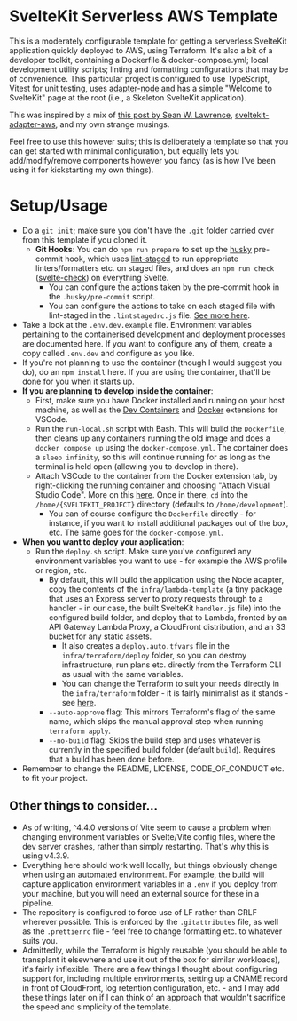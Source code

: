 # SvelteKit Serverless AWS Template

This is a moderately configurable template for getting a serverless SvelteKit application quickly deployed to AWS, using Terraform. It's also a bit of a developer toolkit, containing a Dockerfile & docker-compose.yml; local development utility scripts; linting and formatting configurations that may be of convenience. This particular project is configured to use TypeScript, Vitest for unit testing, uses [adapter-node](https://www.npmjs.com/package/@sveltejs/adapter-node) and has a simple "Welcome to SvelteKit" page at the root (i.e., a Skeleton SvelteKit application).

This was inspired by a mix of [this post by Sean W. Lawrence](https://www.sean-lawrence.com/deploying-sveltekit-to-aws-lambda/), [sveltekit-adapter-aws](https://github.com/MikeBild/sveltekit-adapter-aws), and my own strange musings.

Feel free to use this however suits; this is deliberately a template so that you can get started with minimal configuration, but equally lets you add/modify/remove components however you fancy (as is how I've been using it for kickstarting my own things).

# Setup/Usage

-   Do a `git init`; make sure you don't have the `.git` folder carried over from this template if you cloned it.
    -   **Git Hooks**: You can do `npm run prepare` to set up the [husky](https://www.npmjs.com/package/husky) pre-commit hook, which uses [lint-staged](https://www.npmjs.com/package/lint-staged) to run appropriate linters/formatters etc. on staged files, and does an `npm run check` ([svelte-check](https://www.npmjs.com/package/svelte-check)) on everything Svelte.
        -   You can configure the actions taken by the pre-commit hook in the `.husky/pre-commit` script.
        -   You can configure the actions to take on each staged file with lint-staged in the `.lintstagedrc.js` file. [See more here](https://github.com/okonet/lint-staged#configuration).
-   Take a look at the `.env.dev.example` file. Environment variables pertaining to the containerised development and deployment processes are documented here. If you want to configure any of them, create a copy called `.env.dev` and configure as you like.
-   If you're not planning to use the container (though I would suggest you do), do an `npm install` here. If you are using the container, that'll be done for you when it starts up.
-   **If you are planning to develop inside the container**:
    -   First, make sure you have Docker installed and running on your host machine, as well as the [Dev Containers](https://marketplace.visualstudio.com/items?itemName=ms-vscode-remote.remote-containers) and [Docker](https://marketplace.visualstudio.com/items?itemName=ms-azuretools.vscode-docker) extensions for VSCode.
    -   Run the `run-local.sh` script with Bash. This will build the `Dockerfile`, then cleans up any containers running the old image and does a `docker compose up` using the `docker-compose.yml`. The container does a `sleep infinity`, so this will continue running for as long as the terminal is held open (allowing you to develop in there).
    -   Attach VSCode to the container from the Docker extension tab, by right-clicking the running container and choosing "Attach Visual Studio Code". More on this [here](https://code.visualstudio.com/docs/devcontainers/attach-container). Once in there, `cd` into the `/home/{SVELTEKIT_PROJECT}` directory (defaults to `/home/development`).
        -   You can of course configure the `Dockerfile` directly - for instance, if you want to install additional packages out of the box, etc. The same goes for the `docker-compose.yml`.
-   **When you want to deploy your application**:
    -   Run the `deploy.sh` script. Make sure you've configured any environment variables you want to use - for example the AWS profile or region, etc.
        -   By default, this will build the application using the Node adapter, copy the contents of the `infra/lambda-template` (a tiny package that uses an Express server to proxy requests through to a handler - in our case, the built SvelteKit `handler.js` file) into the configured build folder, and deploy that to Lambda, fronted by an API Gateway Lambda Proxy, a CloudFront distribution, and an S3 bucket for any static assets.
            -   It also creates a `deploy.auto.tfvars` file in the `infra/terraform/deploy` folder, so you can destroy infrastructure, run plans etc. directly from the Terraform CLI as usual with the same variables.
            -   You can change the Terraform to suit your needs directly in the `infra/terraform` folder - it is fairly minimalist as it stands - see [here](#other-things-to-consider).
        -   `--auto-approve` flag: This mirrors Terraform's flag of the same name, which skips the manual approval step when running `terraform apply`.
        -   `--no-build` flag: Skips the build step and uses whatever is currently in the specified build folder (default `build`). Requires that a build has been done before.
-   Remember to change the README, LICENSE, CODE_OF_CONDUCT etc. to fit your project.

## Other things to consider...

-   As of writing, ^4.4.0 versions of Vite seem to cause a problem when changing environment variables or Svelte/Vite config files, where the dev server crashes, rather than simply restarting. That's why this is using v4.3.9.
-   Everything here should work well locally, but things obviously change when using an automated environment. For example, the build will capture application environment variables in a `.env` if you deploy from your machine, but you will need an external source for these in a pipeline.
-   The repository is configured to force use of LF rather than CRLF wherever possible. This is enforced by the `.gitattributes` file, as well as the `.prettierrc` file - feel free to change formatting etc. to whatever suits you.
-   Admittedly, while the Terraform is highly reusable (you should be able to transplant it elsewhere and use it out of the box for similar workloads), it's fairly inflexible. There are a few things I thought about configuring support for, including multiple environments, setting up a CNAME record in front of CloudFront, log retention configuration, etc. - and I may add these things later on if I can think of an approach that wouldn't sacrifice the speed and simplicity of the template.
